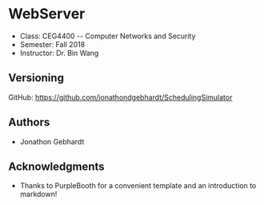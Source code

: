 # WebServer
- Class: CEG4400 -- Computer Networks and Security
- Semester: Fall 2018
- Instructor: Dr. Bin Wang

## Versioning

GitHub: https://github.com/jonathondgebhardt/SchedulingSimulator

## Authors

- Jonathon Gebhardt

## Acknowledgments

- Thanks to PurpleBooth for a convenient template and an introduction to markdown!